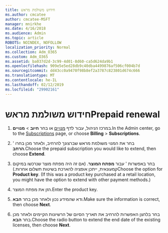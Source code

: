 ```yaml
---
title: חידוש משולמת מראש
ms.author: cmcatee
author: cmcatee-MSFT
manager: mnirkhe
ms.date: 4/16/2018
ms.audience: Admin
ms.topic: article
ROBOTS: NOINDEX, NOFOLLOW
localization_priority: Normal
ms.collection: Adm_O365
ms.custom: Adm_O365
ms.assetid: ba037d2d-3c99-4d01-8d60-ca5d624da9b1
ms.openlocfilehash: 909e5e5ed28db9c40dba4499876af506cf004b7d
ms.sourcegitcommit: dd43cc0a9470f98b8ef2a3787c823801d674c666
ms.translationtype: MT
ms.contentlocale: he-IL
ms.lasthandoff: 02/12/2019
ms.locfileid: "29902161"
---
```

# <a name="prepaid-renewal"></a><span data-ttu-id="76d01-102">חידוש משולמת מראש</span><span class="sxs-lookup"><span data-stu-id="76d01-102">Prepaid renewal</span></span>

1. <span data-ttu-id="76d01-103">במרכז הניהול, עבור לדף [מנויים](https://go.microsoft.com/fwlink/p/?linkid=842054) או בחר **חיוב** \> **מנויים**.</span><span class="sxs-lookup"><span data-stu-id="76d01-103">In the Admin center, go to the [Subscriptions](https://go.microsoft.com/fwlink/p/?linkid=842054) page, or choose **Billing** \> **Subscriptions**.</span></span>
    
2. <span data-ttu-id="76d01-104">בחר את המנוי משולמת מראש שברצונך להרחיב, ולאחר מכן בחרו ' **הרחב**.</span><span class="sxs-lookup"><span data-stu-id="76d01-104">Choose the prepaid subscription you would like to extend, then choose **Extend**.</span></span>
    
3. <span data-ttu-id="76d01-p101">בחר באפשרות ' עבור **מפתח המוצר**. (אם זה היה מפתח מוצר שנרכשו במיקום קמעונאית, ייתכן אופציה להארכת בשיטות תשלום אחרות.)</span><span class="sxs-lookup"><span data-stu-id="76d01-p101">Choose the option for **Product key**. (If this was a product key purchased at a retail location, you might have the option to extend with other payment methods.)</span></span>
    
4. <span data-ttu-id="76d01-107">הזן את מפתח המוצר.</span><span class="sxs-lookup"><span data-stu-id="76d01-107">Enter the product key.</span></span>
    
5. <span data-ttu-id="76d01-108">ודא שהמידע נכון ולאחר מכן בחר **הבא**.</span><span class="sxs-lookup"><span data-stu-id="76d01-108">Make sure the information is correct, then choose **Next**.</span></span>
    
6. <span data-ttu-id="76d01-109">בחר בלחצן האפשרות להרחיב את תאריך הסיום של הרשיונות הקיימים ולאחר מכן בחר **הבא**.</span><span class="sxs-lookup"><span data-stu-id="76d01-109">Choose the radio button to extend the end date of the existing licenses, then choose **Next**.</span></span>
    

